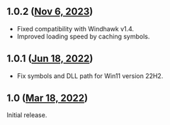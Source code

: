 ## 1.0.2 ([Nov 6, 2023](https://github.com/ramensoftware/windhawk-mods/blob/493534f65cc0d79d076054fa4e4f3c9ac280fd28/mods/start-menu-all-apps.wh.cpp))

* Fixed compatibility with Windhawk v1.4.
* Improved loading speed by caching symbols.
## 1.0.1 ([Jun 18, 2022](https://github.com/ramensoftware/windhawk-mods/blob/de1a0d36cbc8a544296476fad9ebcbc7374b70a6/mods/start-menu-all-apps.wh.cpp))

* Fix symbols and DLL path for Win11 version 22H2.

## 1.0 ([Mar 18, 2022](https://github.com/ramensoftware/windhawk-mods/blob/facb99c58f985dc425e9088cc812fea84bc634be/mods/start-menu-all-apps.wh.cpp))

Initial release.
